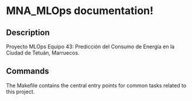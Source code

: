 # MNA_MLOps documentation!

## Description

Proyecto MLOps Equipo 43: Predicción del Consumo de Energía en la Ciudad de Tetuán, Marruecos.

## Commands

The Makefile contains the central entry points for common tasks related to this project.

